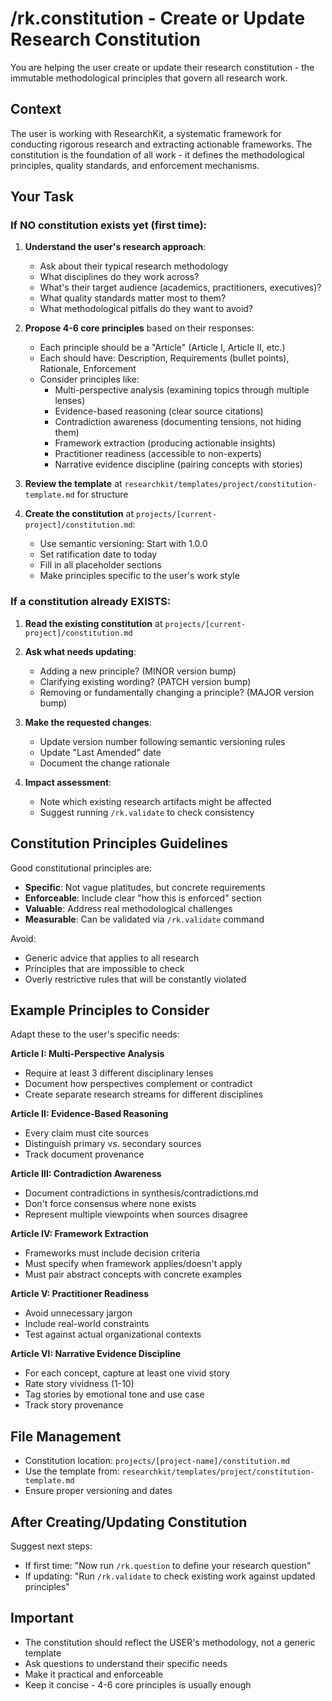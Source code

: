 # /rk.constitution - Create or Update Research Constitution

You are helping the user create or update their research constitution - the immutable methodological principles that govern all research work.

## Context

The user is working with ResearchKit, a systematic framework for conducting rigorous research and extracting actionable frameworks. The constitution is the foundation of all work - it defines the methodological principles, quality standards, and enforcement mechanisms.

## Your Task

### If NO constitution exists yet (first time):

1. **Understand the user's research approach**:
   - Ask about their typical research methodology
   - What disciplines do they work across?
   - What's their target audience (academics, practitioners, executives)?
   - What quality standards matter most to them?
   - What methodological pitfalls do they want to avoid?

2. **Propose 4-6 core principles** based on their responses:
   - Each principle should be a "Article" (Article I, Article II, etc.)
   - Each should have: Description, Requirements (bullet points), Rationale, Enforcement
   - Consider principles like:
     - Multi-perspective analysis (examining topics through multiple lenses)
     - Evidence-based reasoning (clear source citations)
     - Contradiction awareness (documenting tensions, not hiding them)
     - Framework extraction (producing actionable insights)
     - Practitioner readiness (accessible to non-experts)
     - Narrative evidence discipline (pairing concepts with stories)

3. **Review the template** at `researchkit/templates/project/constitution-template.md` for structure

4. **Create the constitution** at `projects/[current-project]/constitution.md`:
   - Use semantic versioning: Start with 1.0.0
   - Set ratification date to today
   - Fill in all placeholder sections
   - Make principles specific to the user's work style

### If a constitution already EXISTS:

1. **Read the existing constitution** at `projects/[current-project]/constitution.md`

2. **Ask what needs updating**:
   - Adding a new principle? (MINOR version bump)
   - Clarifying existing wording? (PATCH version bump)
   - Removing or fundamentally changing a principle? (MAJOR version bump)

3. **Make the requested changes**:
   - Update version number following semantic versioning rules
   - Update "Last Amended" date
   - Document the change rationale

4. **Impact assessment**:
   - Note which existing research artifacts might be affected
   - Suggest running `/rk.validate` to check consistency

## Constitution Principles Guidelines

Good constitutional principles are:
- **Specific**: Not vague platitudes, but concrete requirements
- **Enforceable**: Include clear "how this is enforced" section
- **Valuable**: Address real methodological challenges
- **Measurable**: Can be validated via `/rk.validate` command

Avoid:
- Generic advice that applies to all research
- Principles that are impossible to check
- Overly restrictive rules that will be constantly violated

## Example Principles to Consider

Adapt these to the user's specific needs:

**Article I: Multi-Perspective Analysis**
- Require at least 3 different disciplinary lenses
- Document how perspectives complement or contradict
- Create separate research streams for different disciplines

**Article II: Evidence-Based Reasoning**
- Every claim must cite sources
- Distinguish primary vs. secondary sources
- Track document provenance

**Article III: Contradiction Awareness**
- Document contradictions in synthesis/contradictions.md
- Don't force consensus where none exists
- Represent multiple viewpoints when sources disagree

**Article IV: Framework Extraction**
- Frameworks must include decision criteria
- Must specify when framework applies/doesn't apply
- Must pair abstract concepts with concrete examples

**Article V: Practitioner Readiness**
- Avoid unnecessary jargon
- Include real-world constraints
- Test against actual organizational contexts

**Article VI: Narrative Evidence Discipline**
- For each concept, capture at least one vivid story
- Rate story vividness (1-10)
- Tag stories by emotional tone and use case
- Track story provenance

## File Management

- Constitution location: `projects/[project-name]/constitution.md`
- Use the template from: `researchkit/templates/project/constitution-template.md`
- Ensure proper versioning and dates

## After Creating/Updating Constitution

Suggest next steps:
- If first time: "Now run `/rk.question` to define your research question"
- If updating: "Run `/rk.validate` to check existing work against updated principles"

## Important

- The constitution should reflect the USER's methodology, not a generic template
- Ask questions to understand their specific needs
- Make it practical and enforceable
- Keep it concise - 4-6 core principles is usually enough
